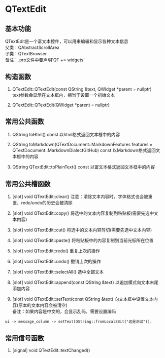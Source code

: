 # QTextEdit

## 基本功能
QTextEdit是一个富文本控件，可以用来编辑和显示各种文本信息  
父类：QAbstractScrollArea  
子类：QTextBrowser  
备注：.pro文件中要声明'QT += widgets'  


## 构造函数
1. QTextEdit::QTextEdit(const QString &text, QWidget \*parent = nullptr)
text参数会显示在文本框内，相当于设置一个初始文本  

2. QTextEdit::QTextEdit(QWidget \*parent = nullptr)


## 常用公共函数
1. QString toHtml() const
以html格式返回文本框中的内容  

2. QString toMarkdown(QTextDocument::MarkdownFeatures features = QTextDocument::MarkdownDialectGitHub) const
以Markdown格式返回文本框中的内容  

3. QString QTextEdit::toPlainText() const
以富文本格式返回文本框中的内容  


## 常用公共槽函数
1. [slot] void QTextEdit::clear()
注意：清除文本内容时，字体格式也会被重置，redo/undo的历史会被清除  

2. [slot] void QTextEdit::copy()
将选中的文本内容复制到粘贴板(需要先选中文本内容)  

3. [slot] void QTextEdit::cut()
将选中的文本内容剪切(需要先选中文本内容)  

4. [slot] void QTextEdit::paste()
将粘贴板中的内容复制到当前光标所在位置  

5. [slot] void QTextEdit::redo()
重复上次的操作  

6. [slot] void QTextEdit::undo()
撤销上次的操作  

7. [slot] void QTextEdit::selectAll()
选中全部文本  

8. [slot] void QTextEdit::append(const QString &text)
以追加模式向文本末尾添加内容  

9. [slot] void QTextEdit::setText(const QString &text)
向文本框中设置文本内容(原本的文本内容会被清空)  
备注：如果内容是中文的，会显示乱码，需要设置编码  
```
ui -> message_column -> setText(QString::fromLocal8Bit("这是测试"));
```


## 常用信号函数
1. [signal] void QTextEdit::textChanged()
